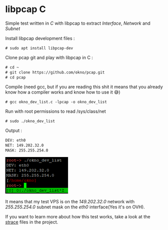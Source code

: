 # libpcap C 

Simple test written in *C* with libpcap to extract *Interface*, *Network* and *Subnet* 

Install libpcap development files : 

    # sudo apt install libpcap-dev
    
Clone pcap git and play with libpcap in C :

    # cd ~
    # git clone https://github.com/okno/pcap.git
    # cd pcap
    
Compile (need gcc, but if you are reading this shit it means that you already know how a compiler works and know how to use it 😅)

    # gcc okno_dev_list.c -lpcap -o okno_dev_list
    
Run with root permissions to read /sys/class/net 

    # sudo ./okno_dev_list
 
Output : 

    DEV: eth0
    NET: 149.202.32.0
    MASK: 255.255.254.0

<p align="left">
<img src="https://raw.githubusercontent.com/okno/pcap/master/okno_dev_list_screenshot.png" /></p>

It means that my test VPS is on the *149.202.32.0* network with *255.255.254.0* subnet mask on the *eth0* interface(Yes it's on OVH).

If you want to learn more about how this test works, take a look at the [strace](https://raw.githubusercontent.com/okno/pcap/master/okno_dev_list.strace) files in the project.

